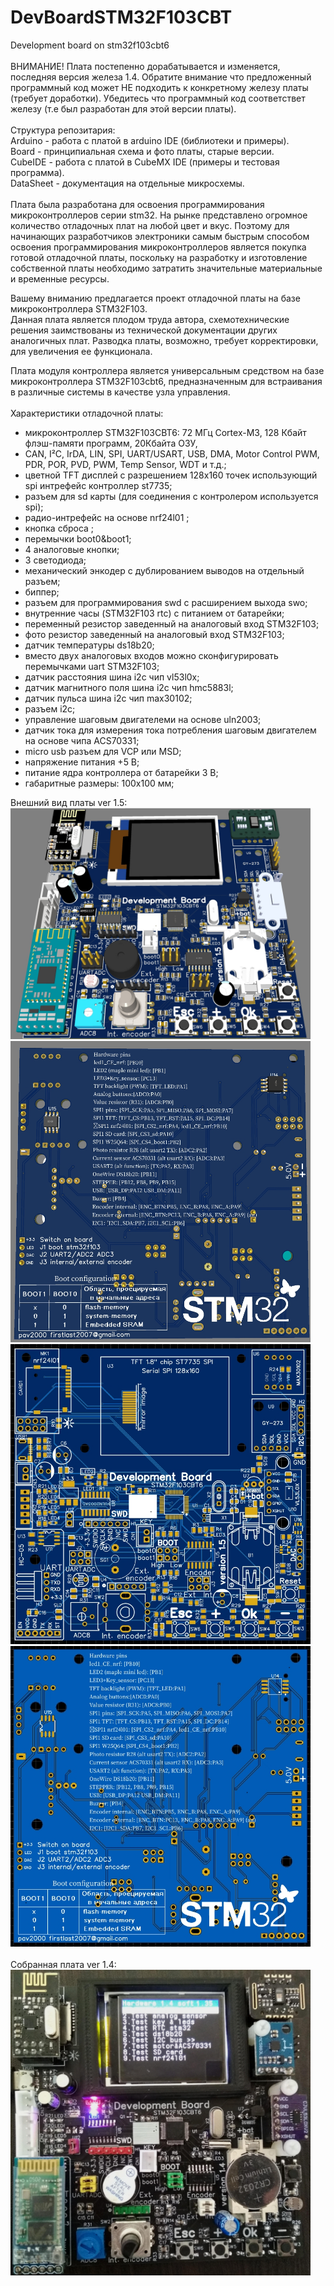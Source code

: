 # DevBoardSTM32F103CBT
Development board on stm32f103cbt6 <br>
<br>
ВНИМАНИЕ! Плата постепенно дорабатывается и изменяется, последняя версия железа 1.4.
Обратите внимание что предложенный программный код может НЕ подходить к конкретному железу платы (требует доработки).
Убедитесь что программный код соответствет железу (т.е был разработан для этой версии платы). <br>
<br>
Структура репозитария:<br>
Arduino - работа с платой в arduino IDE (библиотеки и примеры).<br>
Board - принципиальная схема и фото платы, старые версии.<br>
CubeIDE - работа с платой в CubeMX IDE (примеры и тестовая программа).<br>
DataSheet - документация на отдельные микросхемы.<br>
<br>
Плата была разработана для освоения программирования микроконтроллеров серии stm32.
На рынке представлено огромное количество отладочных плат на любой цвет и вкус.
Поэтому для начинающих разработчиков электроники самым быстрым способом освоения
программирования микроконтроллеров является покупка готовой отладочной платы,
поскольку на разработку и изготовление собственной платы необходимо затратить
значительные материальные и временные ресурсы.<br>

Вашему вниманию предлагается проект отладочной платы на базе микроконтроллера STM32F103.<br>
Данная плата является плодом труда автора, схемотехнические решения заимствованы
из технической документации других аналогичных плат.
Разводка платы, возможно, требует корректировки, для увеличения ее функционала.<br>

Плата модуля контроллера является универсальным средством на базе микроконтроллера STM32F103cbt6,
предназначенным для встраивания в различные системы в качестве узла управления.<br>
<br>
Характеристики отладочной платы:<br>
- микроконтроллер STM32F103CBT6: 72 МГц Cortex-M3, 128 Кбайт флэш-памяти программ, 20Кбайта ОЗУ,
- CAN, I²C, IrDA, LIN, SPI, UART/USART, USB, DMA, Motor Control PWM, PDR, POR, PVD, PWM, Temp Sensor, WDT и т.д.;<br>
- цветной TFT дисплей с разрешением 128х160 точек использующий spi интрефейс контроллер st7735;
- разъем для sd карты (для соединения с контролером используется spi);<br>
- радио-интрефейс на основе nrf24l01 ;<br>
- кнопка сброса ;<br>
- перемычки boot0&boot1;<br>
- 4 аналоговые кнопки;<br>
- 3 светодиода;<br>
- механический энкодер с дублированием выводов на отдельный разъем;<br>
- биппер;<br>
- разъем для программирования swd с расширением выхода swo;<br>
- внутренние часы (STM32F103 rtc) с питанием от батарейки;<br>
- переменный резистор заведенный на аналоговый вход STM32F103;<br>
- фото резистор заведенный на аналоговый вход STM32F103;<br>
- датчик температуры ds18b20;<br>
- вместо двух аналоговых входов можно сконфигурировать перемычками uart STM32F103;<br>
- датчик расстояния шина i2c чип vl53l0x;<br>
- датчик магнитного поля шина i2c чип hmc5883l;<br>
- датчик пульса шина i2c чип max30102;<br>
- разъем i2c;<br>
- управление шаговым двигателеми на основе uln2003;<br>
- датчик тока для измерения тока потребления шаговым двигателем на основе чипа ACS70331;<br>
- micro usb разъем для VCP или MSD;<br>
- напряжение питания +5 В;<br>
- питание ядра контроллера от батарейки 3 В;<br>
- габаритные размеры: 100х100 мм;<br>

Внешний вид платы ver 1.5: <br>
<img src="https://github.com/pav2000/DevBoardSTM32F103CBT/blob/main/Board/view2_v150.jpg" width="480" /> <br>
<img src="https://github.com/pav2000/DevBoardSTM32F103CBT/blob/main/Board/view3_v150.jpg" width="480" /> <br>
<img src="https://github.com/pav2000/DevBoardSTM32F103CBT/blob/main/Board/view_up_v150.jpg" width="480" /> <br>
<img src="https://github.com/pav2000/DevBoardSTM32F103CBT/blob/main/Board/view_down_v150.jpg" width="480" /><br>
<br>
Собранная плата ver 1.4: <br>
<img src="https://github.com/pav2000/DevBoardSTM32F103CBT/blob/main/Board/view_v140.jpg" width="480" /><br>


